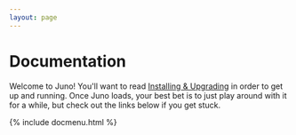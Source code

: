 ```yaml
---
layout: page
---
```


Documentation
=============

Welcome to Juno! You'll want to read [Installing & Upgrading](installing.html) in order to get up and running. Once Juno loads, your best bet is to just play around with it for a while, but check out the links below if you get stuck.

{% include docmenu.html %}
